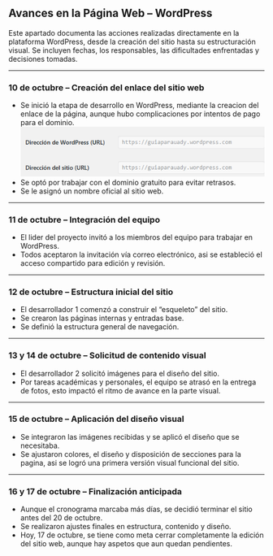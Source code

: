 ##  Avances en la Página Web – WordPress

Este apartado documenta las acciones realizadas directamente en la plataforma WordPress, desde la creación del sitio hasta su estructuración visual. Se incluyen fechas, los responsables, las dificultades enfrentadas y decisiones tomadas.

---

###  10 de octubre – Creación del enlace del sitio web
- Se inició la etapa de desarrollo en WordPress, mediante la creacion del enlace de la página, aunque hubo complicaciones por intentos de pago para el dominio.
  ![](https://github.com/Starlight2D/P-gina-web-en-WordPress-que-funcione-como-gu-a-/blob/2f63e0d95623d3c12f39750aaa5321de072f7123/enlace.png)
- Se optó por trabajar con el dominio gratuito para evitar retrasos.
  ![]()
- Se le asignó un nombre oficial al sitio web.
  ![]()

---

###  11 de octubre – Integración del equipo
- El lider del proyecto invitó a los miembros del equipo para trabajar en WordPress.
  ![]()
- Todos aceptaron la invitación vía correo electrónico, asi se estableció el acceso compartido para edición y revisión.
  ![]()

---

###  12 de octubre – Estructura inicial del sitio
- El desarrollador 1 comenzó a construir el “esqueleto” del sitio.
  ![]()
- Se crearon las páginas internas y entradas base.
  ![]()
- Se definió la estructura general de navegación.
  ![]()

---

###  13 y 14 de octubre – Solicitud de contenido visual
- El desarrollador 2 solicitó imágenes para el diseño del sitio.
  ![]()
- Por tareas académicas y personales, el equipo se atrasó en la entrega de fotos, esto impactó el ritmo de avance en la parte visual.

---

###  15 de octubre – Aplicación del diseño visual
- Se integraron las imágenes recibidas y se aplicó el diseño que se necesitaba.
  ![]()
- Se ajustaron colores, el diseño y disposición de secciones para la pagina, asi se logró una primera versión visual funcional del sitio.
  ![]()

---

###  16 y 17 de octubre – Finalización anticipada
- Aunque el cronograma marcaba más días, se decidió terminar el sitio antes del 20 de octubre.
- Se realizaron ajustes finales en estructura, contenido y diseño.
  ![]()
- Hoy, 17 de octubre, se tiene como meta cerrar completamente la edición del sitio web, aunque hay aspetos que aun quedan pendientes.


